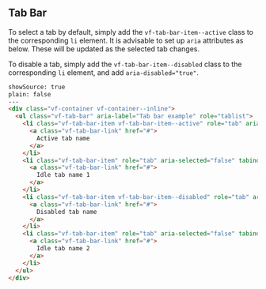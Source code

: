 ## Tab Bar

To select a tab by default, simply add the `vf-tab-bar-item--active` class to the corresponding `li` element. It is advisable to set up `aria` attributes as below. These will be updated as the selected tab changes.

To disable a tab, simply add the `vf-tab-bar-item--disabled` class to the corresponding `li` element, and add `aria-disabled="true"`.


```html
showSource: true
plain: false
---
<div class="vf-container vf-container--inline">
  <ul class="vf-tab-bar" aria-label="Tab bar example" role="tablist">
    <li class="vf-tab-bar-item vf-tab-bar-item--active" role="tab" aria-selected="true" tabindex="0">
      <a class="vf-tab-bar-link" href="#">
        Active tab name
      </a>
    </li>
    <li class="vf-tab-bar-item" role="tab" aria-selected="false" tabindex="-1">
      <a class="vf-tab-bar-link" href="#">
        Idle tab name 1
      </a>
    </li>
    <li class="vf-tab-bar-item vf-tab-bar-item--disabled" role="tab" aria-disabled="true" tabindex="-1">
      <a class="vf-tab-bar-link" href="#">
        Disabled tab name
      </a>
    </li>
    <li class="vf-tab-bar-item" role="tab" aria-selected="false" tabindex="-1">
      <a class="vf-tab-bar-link" href="#">
        Idle tab name 2
      </a>
    </li>
  </ul>
</div>
```